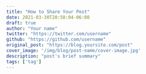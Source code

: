 ```yaml
---
title: "How to Share Your Post"
date: 2021-03-30T20:58:04-06:00
draft: true
author: "Your name"
twitter: "https://twitter.com/username"
github: "https://github.com/username"
original_post: "https://blog.yoursite.com/post"
cover_image: '/img/blog/post-name/cover-image.jpg'
description: "post's brief summary"
tags: ['tag']
---
```

